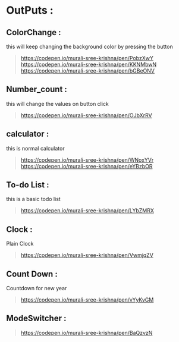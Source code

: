 # OutPuts :
## ColorChange :
this will keep changing the background color by pressing the button
> https://codepen.io/murali-sree-krishna/pen/PobzXwY
> https://codepen.io/murali-sree-krishna/pen/KKNMbwN
> https://codepen.io/murali-sree-krishna/pen/bGBeONV
## Number_count : 
this will change the values on button click
> https://codepen.io/murali-sree-krishna/pen/OJbXrRV
## calculator :
this is normal calculator 
> https://codepen.io/murali-sree-krishna/pen/WNoxYVr
> https://codepen.io/murali-sree-krishna/pen/eYBzbOR
## To-do List :
this is a basic todo list
> https://codepen.io/murali-sree-krishna/pen/LYbZMRX
## Clock :
Plain Clock
> https://codepen.io/murali-sree-krishna/pen/VwmjqZV
## Count Down :
Countdown for new year
> https://codepen.io/murali-sree-krishna/pen/vYyKvGM
## ModeSwitcher :
> https://codepen.io/murali-sree-krishna/pen/BaQzvzN
